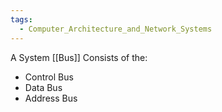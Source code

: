 ```yaml
---
tags:
  - Computer_Architecture_and_Network_Systems
---
```

A System [[Bus]] Consists of the:
- Control Bus
- Data Bus
- Address Bus